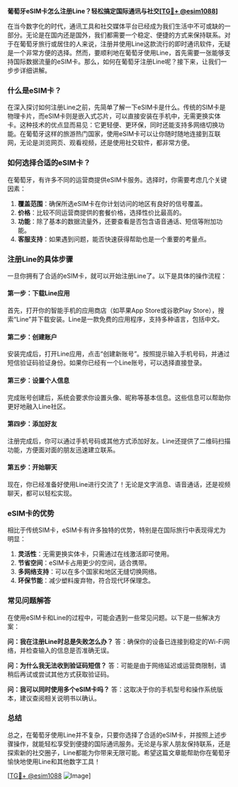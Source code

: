 **葡萄牙eSIM卡怎么注册Line？轻松搞定国际通讯与社交[[TG💪+ @esim1088](https://t.me/s/esim1088)]**

在当今数字化的时代，通讯工具和社交媒体平台已经成为我们生活中不可或缺的一部分。无论是在国内还是国外，我们都需要一个稳定、便捷的方式来保持联系。对于在葡萄牙旅行或居住的人来说，注册并使用Line这款流行的即时通讯软件，无疑是一个非常方便的选择。然而，要顺利地在葡萄牙使用Line，首先需要一张能够支持国际数据流量的eSIM卡。那么，如何在葡萄牙注册Line呢？接下来，让我们一步步详细讲解。

### 什么是eSIM卡？

在深入探讨如何注册Line之前，先简单了解一下eSIM卡是什么。传统的SIM卡是物理卡片，而eSIM卡则是嵌入式芯片，可以直接安装在手机中，无需更换实体卡。这种技术的优点显而易见：它更轻便、更环保，同时还能支持多网络切换功能。在葡萄牙这样的旅游热门国家，使用eSIM卡可以让你随时随地连接到互联网，无论是浏览网页、观看视频，还是使用社交软件，都非常方便。

### 如何选择合适的eSIM卡？

在葡萄牙，有许多不同的运营商提供eSIM卡服务。选择时，你需要考虑几个关键因素：

1. **覆盖范围**：确保所选eSIM卡在你计划访问的地区有良好的信号覆盖。
2. **价格**：比较不同运营商提供的套餐价格，选择性价比最高的。
3. **功能**：除了基本的数据流量外，还要查看是否包含语音通话、短信等附加功能。
4. **客服支持**：如果遇到问题，能否快速获得帮助也是一个重要的考量点。

### 注册Line的具体步骤

一旦你拥有了合适的eSIM卡，就可以开始注册Line了。以下是具体的操作流程：

#### 第一步：下载Line应用
首先，打开你的智能手机的应用商店（如苹果App Store或谷歌Play Store），搜索“Line”并下载安装。Line是一款免费的应用程序，支持多种语言，包括中文。

#### 第二步：创建账户
安装完成后，打开Line应用，点击“创建新账号”。按照提示输入手机号码，并通过短信验证码验证身份。如果你已经有一个Line账号，可以选择直接登录。

#### 第三步：设置个人信息
完成账号创建后，系统会要求你设置头像、昵称等基本信息。这些信息可以帮助你更好地融入Line社区。

#### 第四步：添加好友
注册完成后，你可以通过手机号码或其他方式添加好友。Line还提供了二维码扫描功能，方便面对面的朋友迅速建立联系。

#### 第五步：开始聊天
现在，你已经准备好使用Line进行交流了！无论是文字消息、语音通话，还是视频聊天，都可以轻松实现。

### eSIM卡的优势

相比于传统SIM卡，eSIM卡有许多独特的优势，特别是在国际旅行中表现得尤为明显：

1. **灵活性**：无需更换实体卡，只需通过在线激活即可使用。
2. **节省空间**：eSIM卡占用更少的空间，适合携带。
3. **多网络支持**：可以在多个国家和地区无缝切换网络。
4. **环保节能**：减少塑料废弃物，符合现代环保理念。

### 常见问题解答

在使用eSIM卡和Line的过程中，可能会遇到一些常见问题。以下是一些解决方案：

**问：我在注册Line时总是失败怎么办？**
答：确保你的设备已连接到稳定的Wi-Fi网络，并检查输入的信息是否准确无误。

**问：为什么我无法收到验证码短信？**
答：可能是由于网络延迟或运营商限制，请稍后再试或尝试其他方式获取验证码。

**问：我可以同时使用多个eSIM卡吗？**
答：这取决于你的手机型号和操作系统版本，建议查阅相关说明书以确认。

### 总结

总之，在葡萄牙使用Line并不复杂，只要你选择了合适的eSIM卡，并按照上述步骤操作，就能轻松享受到便捷的国际通讯服务。无论是与家人朋友保持联系，还是探索新的社交圈子，Line都能为你带来无限可能。希望这篇文章能帮助你在葡萄牙愉快地使用Line和其他数字工具！

[[TG💪+ @esim1088](https://t.me/s/esim1088) ![Image](https://i.postimg.cc/4NQfJmqS/Snipaste-2025-05-13-00-14-12.png)]
